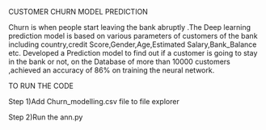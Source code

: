 CUSTOMER CHURN MODEL PREDICTION

Churn is when people start leaving the bank abruptly .The Deep learning prediction model is based on various parameters of customers of the bank including country,credit Score,Gender,Age,Estimated Salary,Bank_Balance etc. Developed a Prediction model to find out if a customer is going to stay in the bank or not, on the Database of more than 10000 customers ,achieved an accuracy of 86% on training the neural network.


TO RUN THE CODE

Step 1)Add Churn_modelling.csv file to file explorer

Step 2)Run the ann.py 
